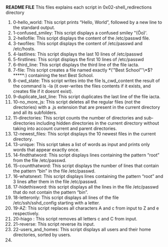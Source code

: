 **README FILE**
This files explains each script in 0x02-shell_redirections directory

1. 0-hello_world: This script prints “Hello, World”, followed by a new line to the standard output.
2.  1-confused_smiley: This script displays a confused smiley "(Ôo)'.
3. 2-hellofile: This script displays the content of the /etc/passwd file.
4. 3-twofiles: This script displays the content of /etc/passwd and /etc/hosts.
5. 4-lastlines: This script displays the last 10 lines of /etc/passwd
6. 5-firstlines: This script displays the first 10 lines of /etc/passwd
7. 6-third_line: This script displays the third line of the file iacta.
8. 7-file: This script creates a file named exactly \*\\'"Best School"\'\\*$\?\*\*\*\*\*:) containing the text Best School.
9. 8-cwd_state: This script writes into the file ls_cwd_content the result of the command ls -la (it over-writes the files contents if it exists, and creates file if it doesnt exist).
10. 9-duplicate_last_line: This script duplicates the last line of the file iacta.
11. 10-no_more_js: This script deletes all the regular files (not the directories) with a .js extension that are present in the current directory and all its subfolders.
12. 11-directories: This script counts the number of directories and sub-directories including hidden directories in the current directory without taking into account current and parent directories.  
13. 12-newest_files: This script displays the 10 newest files in the current directory.
14. 13-unique: This script takes a list of words as input and prints only words that appear exactly once.
15. 14-findthatword: This script displays  lines containing the pattern “root” from the file /etc/passwd.
16. 15-countthatword: This script displays the number of lines that contain the pattern “bin” in the file /etc/passwd.
17. 16-whatsnext: This script displays lines containing the pattern “root” and 3 lines after them in the file /etc/passwd.   
18. 17-hidethisword: this script displays all the lines in the file /etc/passwd that do not contain the pattern “bin”.
19. 18-letteronly: This script displays all lines of the file /etc/ssh/sshd_config starting with a letter.
20. 19-AZ: This script replaces all characters A and c from input to Z and e respectively.
21. 20-hiago : This script  removes all letters c and C from input.
22. 21-reverse: This script reverse its input.
23. 22-users_and_homes: This script displays all users and their home directories, sorted by users.
24.    

